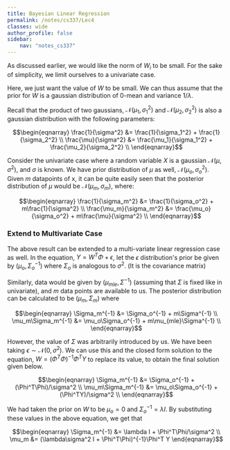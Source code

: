 ```yaml
---
title: Bayesian Linear Regression
permalink: /notes/cs337/Lec4
classes: wide
author_profile: false
sidebar:
    nav: "notes_cs337"
---
```

<script type="text/javascript" src="https://code.jquery.com/jquery-1.7.1.min.js"></script>

<script type="text/x-mathjax-config">
  MathJax.Hub.Config({
    tex2jax: {
      inlineMath: [ ['$','$'], ["\\(","\\)"] ],
      processEscapes: true
    }
  });
</script>
<script type="text/javascript" async src="https://cdnjs.cloudflare.com/ajax/libs/mathjax/2.7.5/latest.js?config=TeX-MML-AM_CHTML" async></script>

<!-- Notes begin from here -->

As discussed earlier, we would like the norm of $W_i$ to be small. For the sake of simplicity, we limit ourselves to a univariate case.

Here, we just want the value of $W$ to be small. We can thus assume that the prior for $W$ is a gaussian distribution of 0-mean and variance $1/\lambda$.

Recall that the product of two gaussians, $\mathcal{N}(\mu_1, \sigma_1^2)$ and $\mathcal{N}(\mu_2, \sigma_2^2)$ is also a gaussian distribution with the following parameters:

<div style="text-align: center;">
  $$\begin{eqnarray}
    \frac{1}{\sigma^2} &= \frac{1}{\sigma_1^2} + \frac{1}{\sigma_2^2} \\
    \frac{\mu}{\sigma^2} &= \frac{\mu_1}{\sigma_1^2} + \frac{\mu_2}{\sigma_2^2} \\ 
  \end{eqnarray}$$
</div>

Consider the univariate case where a random variable $X$ is a gaussian $\mathcal{N}(\mu, \sigma^2)$, and $\sigma$ is known. We have prior distribution of $\mu$ as well, $\mathcal{N}(\mu_o, \sigma_o^2)$. Given $m$ datapoints of x, it can be quite easily seen that the posterior distribution of $\mu$ would be $\mathcal{N}(\mu_m, \sigma_m)$, where:

<div style="text-align: center;">
  $$\begin{eqnarray}
    \frac{1}{\sigma_m^2} &= \frac{1}{\sigma_o^2} + m\frac{1}{\sigma^2} \\
    \frac{\mu_m}{\sigma_m^2} &= \frac{\mu_o}{\sigma_o^2} + m\frac{\mu}{\sigma^2} \\ 
  \end{eqnarray}$$
</div>


### Extend to Multivariate Case

The above result can be extended to a multi-variate linear regression case as well. In the equation, $Y = W^T\Phi + \epsilon$, let the $\epsilon$ distribution's prior be given by $(\mu_o, \Sigma_o^{-1})$ where $\Sigma_o$ is analogous to $\sigma^2$. (It is the covariance matrix) 

Similarly, data would be given by $(\mu_{mle}, \Sigma^{-1})$ (assuming that $\Sigma$ is fixed like in univariate), and $m$ data points are available to us. The posterior distribution can be calculated to be $(\mu_m, \Sigma_m)$ where

<div style="text-align: center;">
  $$\begin{eqnarray}
    \Sigma_m^{-1} &=  \Sigma_o^{-1} + m\Sigma^{-1} \\
    \mu_m\Sigma_m^{-1} &= \mu_o\Sigma_o^{-1} + m\mu_{mle}\Sigma^{-1} \\
  \end{eqnarray}$$
</div>


However, the value of $\Sigma$ was arbitrarily introduced by us. We have been taking $\epsilon\sim\mathcal{N}(0,\sigma^2)$. We can use this and the closed form solution to the equation, $W = (\Phi^T\Phi)^{-1}\Phi^TY$ to replace its value, to obtain the final solution given below.

<div class = "notice--warning" style="text-align: center;">
  $$\begin{eqnarray}
    \Sigma_m^{-1} &= \Sigma_o^{-1} + (\Phi^T\Phi)/\sigma^2 \\
    \mu_m\Sigma_m^{-1} &= \mu_o\Sigma_o^{-1} + (\Phi^TY)/\sigma^2 \\
  \end{eqnarray}$$
</div>

We had taken the prior on $W$ to be $\mu_o = 0$ and $\Sigma_o^{-1} = \lambda I$. By substituting these values in the above equation, we get that

<div style="text-align: center;">
  $$\begin{eqnarray}
    \Sigma_m^{-1} &= \lambda I + \Phi^T\Phi/\sigma^2 \\
    \mu_m &= (\lambda\sigma^2 I + \Phi^T\Phi)^{-1}\Phi^T Y
  \end{eqnarray}$$
</div>